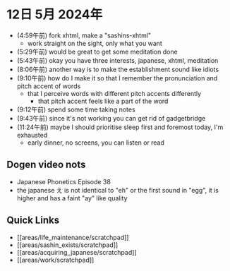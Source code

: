 # 12日 5月 2024年
- (4:59午前) fork xhtml, make a "sashins-xhtml"
  - work straight on the sight, only what you want
- (5:29午前) would be great to get some meditation done
- (5:43午前) okay you have three interests, japanese, xhtml, meditation
- (8:06午前) another way is to make the establishment sound like idiots
- (9:10午前) how do I make it so that I remember the pronunciation and pitch accent of words
  - that I perceive words with different pitch accents differently
    - that pitch accent feels like a part of the word
- (9:12午前) spend some time taking notes
- (9:43午前) since it's not working you can get rid of gadgetbridge
- (11:24午前) maybe I should prioritise sleep first and foremost today, I'm exhausted
  - early dinner, no screens, you can listen or read



## Dogen video nots
- Japanese Phonetics Episode 38
- the japanese え is not identical to "eh" or the first sound in "egg", it is higher and has a faint "ay" like quality






## Quick Links
- [[areas/life_maintenance/scratchpad]]
- [[areas/sashin_exists/scratchpad]]
- [[areas/acquiring_japanese/scratchpad]]
- [[areas/work/scratchpad]]
